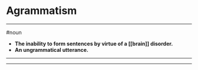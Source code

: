 # Agrammatism
---
#noun
- **The inability to form sentences by virtue of a [[brain]] disorder.**
- **An ungrammatical utterance.**
---
---
